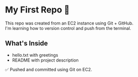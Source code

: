 # My First Repo 👋

This repo was created from an EC2 instance using Git + GitHub.  
I'm learning how to version control and push from the terminal.

## What's Inside
- hello.txt with greetings
- README with project description

✅ Pushed and committed using Git on EC2.

